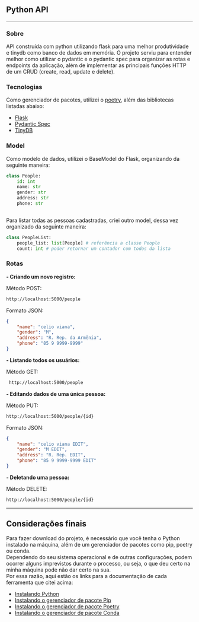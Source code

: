 ## Python API
___
### Sobre
API construída com python utilizando flask para uma melhor produtividade e tinydb como banco de dados em memória.
O projeto serviu para entender melhor como utilizar o pydantic e o pydantic spec para organizar as rotas e endpoints
da aplicação, além de implementar as principais funções HTTP de um CRUD (create, read, update e delete).

### Tecnologias

Como gerenciador de pacotes, utilizei o [poetry](https://python-poetry.org/), além das bibliotecas listadas abaixo:

- [Flask](https://flask.palletsprojects.com/en/2.2.x/)
- [Pydantic Spec](https://pypi.org/project/flask-pydantic-spec/)
- [TinyDB](https://tinydb.readthedocs.io/en/latest/)

### Model

Como modelo de dados, utilizei o BaseModel do Flask, organizando da seguinte maneira:

```py
class People:
    id: int
    name: str
    gender: str
    address: str
    phone: str
    
```

Para listar todas as pessoas cadastradas, criei outro model, dessa vez organizado da seguinte maneira:

```py
class PeopleList:
    people_list: list[People] # referência a classe People
    count: int # poder retornar um contador com todos da lista
```

### Rotas

**- Criando um novo registro:**

Método POST:
```cmd
http://localhost:5000/people
```
Formato JSON:
```json
{
    "name": "celio viana",
    "gender": "M",
    "address": "R. Rep. da Armênia",
    "phone": "85 9 9999-9999"
}
```

**- Listando todos os usuários:**

Método GET:
```cmd
 http://localhost:5000/people
```

**- Editando dados de uma única pessoa:**

Método PUT:

```cmd
http://localhost:5000/people/{id}
```

Formato JSON:
```json
{
    "name": "celio viana EDIT",
    "gender": "M EDIT",
    "address": "R. Rep. EDIT",
    "phone": "85 9 9999-9999 EDIT"
}
```

**- Deletando uma pessoa:**

Método DELETE:

```cmd
http://localhost:5000/people/{id}
```
___
## Considerações finais

Para fazer download do projeto, é necessário que você tenha o Python instalado na máquina, além de um gerenciador
de pacotes como pip, poetry ou conda.<br>
Dependendo do seu sistema operacional e de outras configurações, podem ocorrer alguns imprevistos durante o processo, ou seja, o que deu certo na minha máquina pode não dar certo na sua.<br>
Por essa razão, aqui estão os links para a documentação de cada ferramenta que citei acima:

- [Instalando Python](https://www.python.org/downloads/)
- [Instalando o gerenciador de pacote Pip](https://pip.pypa.io/en/stable/installation/)
- [Instalando o gerenciador de pacote Poetry](https://python-poetry.org/docs/)
- [Instalando o gerenciador de pacote Conda](https://conda.io/projects/conda/en/latest/user-guide/install/index.html)

